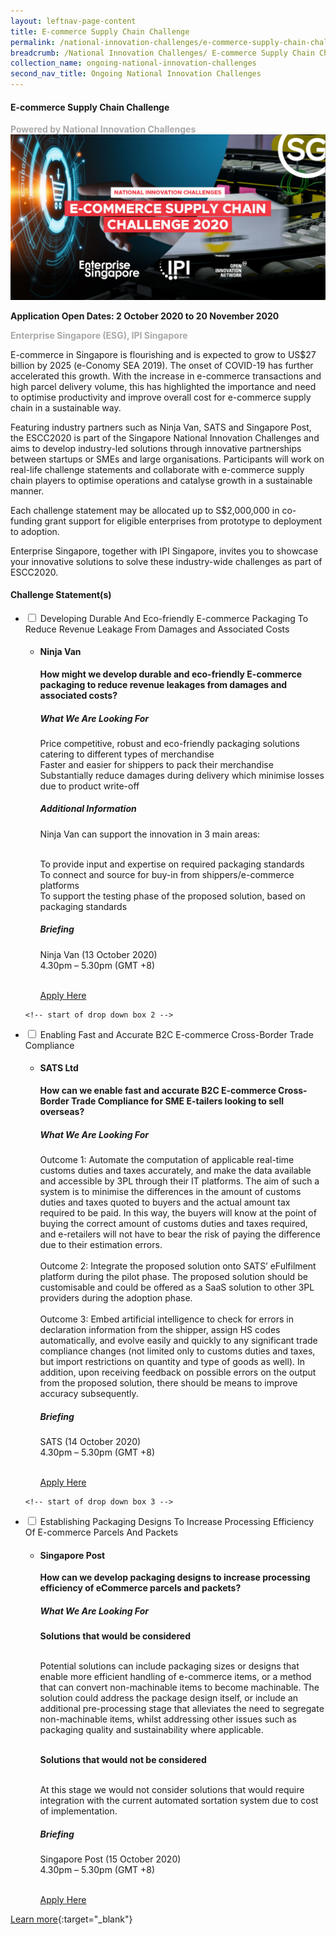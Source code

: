 ```yaml
---
layout: leftnav-page-content
title: E-commerce Supply Chain Challenge
permalink: /national-innovation-challenges/e-commerce-supply-chain-challenge
breadcrumb: /National Innovation Challenges/ E-commerce Supply Chain Challenge
collection_name: ongoing-national-innovation-challenges
second_nav_title: Ongoing National Innovation Challenges
---
```


#### **E-commerce Supply Chain Challenge**

<font color="#a9a9a9"><b>Powered by National Innovation Challenges</b></font>
[![3](/images/E-commerce-Supply-Chain-Challenge.jpg)](https://ecommercesupplychain.innovation-challenge.sg/)

**Application Open Dates: 2 October 2020 to 20 November 2020**<br>

<font color=" #a9a9a9"><b>Enterprise Singapore (ESG), IPI Singapore </b></font>

E-commerce in Singapore is flourishing and is expected to grow to US$27 billion by 2025 (e-Conomy SEA 2019). The onset of COVID-19 has further accelerated this growth. With the increase in e-commerce transactions and high parcel delivery volume, this has highlighted the importance and need to optimise productivity and improve overall cost for e-commerce supply chain in a sustainable way. 
 
Featuring industry partners such as Ninja Van, SATS and Singapore Post, the ESCC2020 is part of the Singapore National Innovation Challenges and aims to develop industry-led solutions through innovative partnerships between startups or SMEs and large organisations. Participants will work on real-life challenge statements and collaborate with e-commerce supply chain players to optimise operations and catalyse growth in a sustainable manner.
 
Each challenge statement may be allocated up to S$2,000,000 in co-funding grant support for eligible enterprises from prototype to deployment to adoption.
 
Enterprise Singapore, together with IPI Singapore, invites you to showcase your innovative solutions to solve these industry-wide challenges as part of ESCC2020.

<div id="wrapper">
    <h4> Challenge Statement(s) </h4>
<ul>
    <!-- start of drop down box 1 -->
  <li>
    <input type="checkbox" id="list-item-1">
    <label for="list-item-1">Developing Durable And Eco-friendly E-commerce Packaging To Reduce Revenue Leakage From Damages and Associated Costs</label>
      <ul>
        <li><b><h4>Ninja Van</h4>How might we develop durable and eco-friendly E-commerce packaging to reduce revenue leakages from damages and associated costs?</b>
              

<h5>What We Are Looking For</h5>
Price competitive, robust and eco-friendly packaging solutions catering to different types of merchandise<br>
Faster and easier for shippers to pack their merchandise<br>
Substantially reduce damages during delivery which minimise losses due to product write-off

<h5>Additional Information</h5>
Ninja Van can support the innovation in 3 main areas:<br><br>

To provide input and expertise on required packaging standards<br>
To connect and source for buy-in from shippers/e-commerce platforms<br>
To support the testing phase of the proposed solution, based on packaging standards

<h5>Briefing</h5>
Ninja Van (13 October 2020)<br>
4.30pm – 5.30pm (GMT +8)
<br><br>

<a href="https://ecommercesupplychain.innovation-challenge.sg/" target="_blank" >Apply Here</a>
        </li>
      </ul>
    </li>
  
<!-- end of drop down box 1-->
    <!-- start of drop down box 2 -->
  <li>
    <input type="checkbox" id="list-item-2">
    <label for="list-item-2">Enabling Fast and Accurate B2C E-commerce Cross-Border Trade Compliance</label>
      <ul>
       <li><b><h4>SATS Ltd</h4>How can we enable fast and accurate B2C E-commerce Cross-Border Trade Compliance for SME E-tailers looking to sell overseas?</b>

<h5>What We Are Looking For</h5>
Outcome 1: Automate the computation of applicable real-time customs duties and taxes accurately, and make the data available and accessible by 3PL through their IT platforms. The aim of such a system is to minimise the differences in the amount of customs duties and taxes quoted to buyers and the actual amount tax required to be paid. In this way, the buyers will know at the point of buying the correct amount of customs duties and taxes required, and e-retailers will not have to bear the risk of paying the difference due to their estimation errors.<br><br>
Outcome 2: Integrate the proposed solution onto SATS’ eFulfilment platform during the pilot phase. The proposed solution should be customisable and could be offered as a SaaS solution to other 3PL providers during the adoption phase.<br><br>
Outcome 3: Embed artificial intelligence to check for errors in declaration information from the shipper, assign HS codes automatically, and evolve easily and quickly to any significant trade compliance changes (not limited only to customs duties and taxes, but import restrictions on quantity and type of goods as well). In addition, upon receiving feedback on possible errors on the output from the proposed solution, there should be means to improve accuracy subsequently.

<h5>Briefing</h5>
SATS (14 October 2020)<br>
4.30pm – 5.30pm (GMT +8)
<br><br>

<a href="https://ecommercesupplychain.innovation-challenge.sg/" target="_blank" >Apply Here</a>
        </li>
      </ul>
    </li>
  
<!-- end of drop down box 2-->
    <!-- start of drop down box 3 -->
  <li>
    <input type="checkbox" id="list-item-3">
    <label for="list-item-3">Establishing Packaging Designs To Increase Processing Efficiency Of E-commerce Parcels And Packets</label>
      <ul>
        <li><b><h4>Singapore Post</h4>How can we develop packaging designs to increase processing efficiency of eCommerce parcels and packets?</b>
  

<h5>What We Are Looking For</h5>
<b>Solutions that would be considered</b><br><br>

Potential solutions can include packaging sizes or designs that enable more efficient handling of e-commerce items, or a method that can convert non-machinable items to become machinable. The solution could address the package design itself, or include an additional pre-processing stage that alleviates the need to segregate non-machinable items, whilst addressing other issues such as packaging quality and sustainability where applicable.<br><br>

<b>Solutions that would not be considered</b><br><br>

At this stage we would not consider solutions that would require integration with the current automated sortation system due to cost of implementation.

<h5>Briefing</h5>
Singapore Post (15 October 2020)<br>
4.30pm – 5.30pm (GMT +8)<br><br>

<a href="https://ecommercesupplychain.innovation-challenge.sg/" target="_blank" >Apply Here</a>
        </li>
      </ul>
    </li>
  
<!-- end of drop down box 3-->
</ul>
</div>

[Learn more](https://ecommercesupplychain.innovation-challenge.sg/){:target="_blank"}

